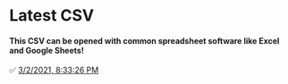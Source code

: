 # Latest CSV
#### This CSV can be opened with common spreadsheet software like Excel and Google Sheets!
✅ [3/2/2021, 8:33:26 PM](https://storage.googleapis.com/ptdp-staging.appspot.com/exports/rates_1614735201106.csv)